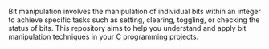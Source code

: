 Bit manipulation involves the manipulation of individual bits within an integer to achieve specific tasks such as setting, clearing, toggling, or checking the status of bits. This repository aims to help you understand and apply bit manipulation techniques in your C programming projects.

